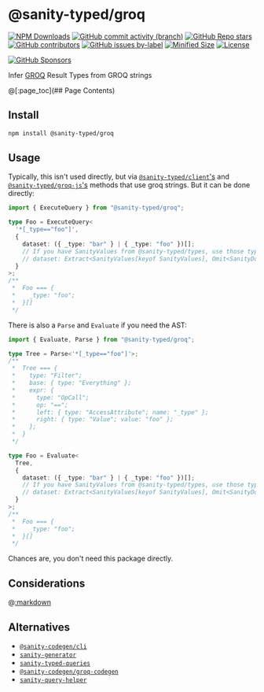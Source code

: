 # @sanity-typed/groq

[![NPM Downloads](https://img.shields.io/npm/dw/@sanity-typed/groq?style=flat&logo=npm)](https://www.npmjs.com/package/@sanity-typed/groq)
[![GitHub commit activity (branch)](https://img.shields.io/github/commit-activity/m/saiichihashimoto/sanity-typed?style=flat&logo=github)](https://github.com/saiichihashimoto/sanity-typed/pulls?q=is%3Apr+is%3Aclosed)
[![GitHub Repo stars](https://img.shields.io/github/stars/saiichihashimoto/sanity-typed?style=flat&logo=github)](https://github.com/saiichihashimoto/sanity-typed/stargazers)
[![GitHub contributors](https://img.shields.io/github/contributors/saiichihashimoto/sanity-typed?style=flat&logo=github)](https://github.com/saiichihashimoto/sanity-typed/graphs/contributors)
[![GitHub issues by-label](https://img.shields.io/github/issues/saiichihashimoto/sanity-typed/help%20wanted?style=flat&logo=github&color=007286)](https://github.com/saiichihashimoto/sanity-typed/labels/help%20wanted)
[![Minified Size](https://img.shields.io/bundlephobia/min/@sanity-typed/groq?style=flat)](https://www.npmjs.com/package/@sanity-typed/groq?activeTab=code)
[![License](https://img.shields.io/github/license/saiichihashimoto/sanity-typed?style=flat)](LICENSE)

[![GitHub Sponsors](https://img.shields.io/github/sponsors/saiichihashimoto?style=flat)](https://github.com/sponsors/saiichihashimoto)

Infer [GROQ](https://github.com/sanity-io/groq) Result Types from GROQ strings

@[:page_toc](## Page Contents)

## Install

```bash
npm install @sanity-typed/groq
```

## Usage

Typically, this isn't used directly, but via [`@sanity-typed/client`'s](../client) and [`@sanity-typed/groq-js`'s](../groq-js) methods that use groq strings. But it can be done directly:

```typescript
import { ExecuteQuery } from "@sanity-typed/groq";

type Foo = ExecuteQuery<
  '*[_type=="foo"]',
  {
    dataset: ({ _type: "bar" } | { _type: "foo" })[];
    // If you have SanityValues from @sanity-typed/types, use those types:
    // dataset: Extract<SanityValues[keyof SanityValues], Omit<SanityDocument, "_type">>[]
  }
>;
/**
 *  Foo === {
 *    _type: "foo";
 *  }[]
 */
```

There is also a `Parse` and `Evaluate` if you need the AST:

```typescript
import { Evaluate, Parse } from "@sanity-typed/groq";

type Tree = Parse<'*[_type=="foo"]'>;
/**
 *  Tree === {
 *    type: "Filter";
 *    base: { type: "Everything" };
 *    expr: {
 *      type: "OpCall";
 *      op: "==";
 *      left: { type: "AccessAttribute"; name: "_type" };
 *      right: { type: "Value"; value: "foo" };
 *    };
 *  }
 */

type Foo = Evaluate<
  Tree,
  {
    dataset: ({ _type: "bar" } | { _type: "foo" })[];
    // If you have SanityValues from @sanity-typed/types, use those types:
    // dataset: Extract<SanityValues[keyof SanityValues], Omit<SanityDocument, "_type">>[]
  }
>;
/**
 *  Foo === {
 *    _type: "foo";
 *  }[]
 */
```

Chances are, you don't need this package directly.

## Considerations

@[:markdown](../../docs/considerations/parse-type-flakiness.md)

## Alternatives

- [`@sanity-codegen/cli`](https://www.npmjs.com/package/@sanity-codegen/cli)
- [`sanity-generator`](https://www.npmjs.com/package/sanity-generator)
- [`sanity-typed-queries`](https://www.npmjs.com/package/sanity-generator)
- [`@sanity-codegen/groq-codegen`](https://www.npmjs.com/package/@sanity-codegen/groq-codegen)
- [`sanity-query-helper`](https://www.npmjs.com/package/sanity-query-helper)
